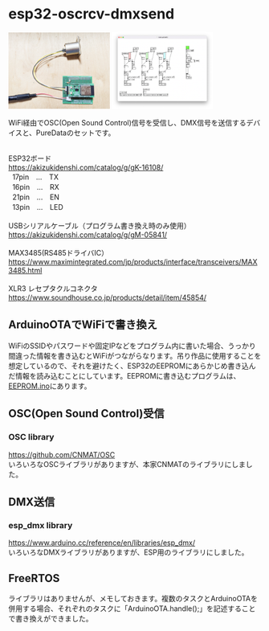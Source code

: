 # esp32-oscrcv-dmxsend

<img src="https://github.com/mathrax-s/esp32-oscrcv-dmxsend/blob/main/image/device_1.jpg" width=40%></img>
<img src="https://github.com/mathrax-s/esp32-oscrcv-dmxsend/blob/main/image/pd.png" width=40% ></img>

WiFi経由でOSC(Open Sound Control)信号を受信し、DMX信号を送信するデバイスと、PureDataのセットです。

<br>ESP32ボード
<br>https://akizukidenshi.com/catalog/g/gK-16108/
<br>&nbsp;&nbsp;17pin　...　TX
<br>&nbsp;&nbsp;16pin　...　RX
<br>&nbsp;&nbsp;21pin　...　EN
<br>&nbsp;&nbsp;13pin　...　LED
<br>
<br>USBシリアルケーブル（プログラム書き換え時のみ使用）
<br>https://akizukidenshi.com/catalog/g/gM-05841/
<br>
<br>MAX3485(RS485ドライバIC）
<br>https://www.maximintegrated.com/jp/products/interface/transceivers/MAX3485.html
<br>
<br>XLR3 レセプタクルコネクタ
<br>https://www.soundhouse.co.jp/products/detail/item/45854/
## ArduinoOTAでWiFiで書き換え
WiFiのSSIDやパスワードや固定IPなどをプログラム内に書いた場合、うっかり間違った情報を書き込むとWiFiがつながらなります。吊り作品に使用することを想定しているので、それを避けたく、ESP32のEEPROMにあらかじめ書き込んだ情報を読み込むことにしています。EEPROMに書き込むプログラムは、<a href="https://github.com/mathrax-s/esp32-oscrcv-dmxsend/blob/main/Arduino/esp32_oscrcv_dmxsend/EEPROM.ino">EEPROM.ino</a>にあります。


## OSC(Open Sound Control)受信
### OSC library
https://github.com/CNMAT/OSC
<br>いろいろなOSCライブラリがありますが、本家CNMATのライブラリにしました。

## DMX送信
### esp_dmx library
https://www.arduino.cc/reference/en/libraries/esp_dmx/
<br>いろいろなDMXライブラリがありますが、ESP用のライブラリにしました。

## FreeRTOS
ライブラリはありませんが、メモしておきます。複数のタスクとArduinoOTAを併用する場合、それぞれのタスクに「ArduinoOTA.handle();」を記述することで書き換えができました。
